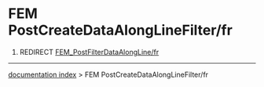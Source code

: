 # FEM PostCreateDataAlongLineFilter/fr
1.  REDIRECT [FEM\_PostFilterDataAlongLine/fr](FEM_PostFilterDataAlongLine/fr.md)

---
[documentation index](../README.md) > FEM PostCreateDataAlongLineFilter/fr
